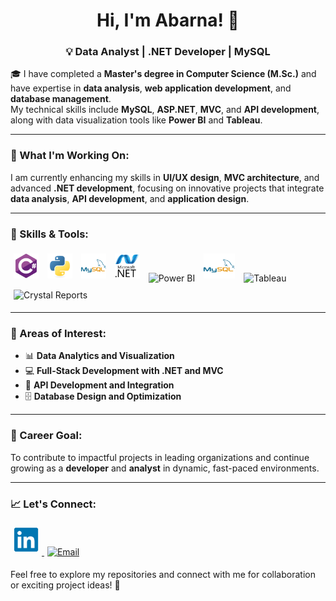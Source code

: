 <h1 align="center">Hi, I'm Abarna! 👋</h1>  

<h3 align="center">💡 Data Analyst | .NET Developer | MySQL</h3>  

🎓 I have completed a **Master's degree in Computer Science (M.Sc.)** and have expertise in **data analysis**, **web application development**, and **database management**.  
My technical skills include **MySQL**, **ASP.NET**, **MVC**, and **API development**, along with data visualization tools like **Power BI** and **Tableau**.  

---

### 🌟 What I'm Working On:  
I am currently enhancing my skills in **UI/UX design**, **MVC architecture**, and advanced **.NET development**, focusing on innovative projects that integrate **data analysis**, **API development**, and **application design**.  

---

### 🔧 Skills & Tools:  
<p align="left"> 
  <img src="https://raw.githubusercontent.com/devicons/devicon/master/icons/csharp/csharp-original.svg" alt="C#" width="40" height="40" style="margin: 5px;"/>  
  <img src="https://raw.githubusercontent.com/devicons/devicon/master/icons/python/python-original.svg" alt="Python" width="40" height="40" style="margin: 5px;"/>  
  <img src="https://raw.githubusercontent.com/devicons/devicon/master/icons/mysql/mysql-original-wordmark.svg" alt="MySQL" width="40" height="40" style="margin: 5px;"/>  
  <img src="https://raw.githubusercontent.com/devicons/devicon/master/icons/dot-net/dot-net-original-wordmark.svg" alt="ASP.NET" width="40" height="40" style="margin: 5px;"/>  
  <img src="https://seekvectorlogo.com/wp-content/uploads/2022/02/power-bi-vector-logo-2022-small.png" alt="Power BI" width="60" height="60" style="margin: 5px;"/>  
  <img src="https://raw.githubusercontent.com/devicons/devicon/master/icons/mysql/mysql-original-wordmark.svg" alt="MySQL" width="50" height="40" style="margin: 5px;"/>   
  <img src="https://upload.wikimedia.org/wikipedia/commons/4/4b/Tableau_Logo.png" alt="Tableau" width="100" height="40" style="margin: 5px;"/>  
<img src="https://encrypted-tbn0.gstatic.com/images?q=tbn:ANd9GcTop_HdquJqt6UbxSNnfKWP6nZQCM0WqFbdTQ&s" alt="Crystal Reports" width="40" height="40" style="margin: 5px;"/>

</p>  

---

### 📌 Areas of Interest:  
- 📊 **Data Analytics and Visualization**  
- 💻 **Full-Stack Development with .NET and MVC**  
- 🔗 **API Development and Integration**  
- 🗄️ **Database Design and Optimization**  

---

### 🎯 Career Goal:  
To contribute to impactful projects in leading organizations and continue growing as a **developer** and **analyst** in dynamic, fast-paced environments.  

---

### 📈 Let's Connect:  
<p align="left"> 
  <a href="https://www.linkedin.com/in/abarna-kandasamy-9b4863171/" target="_blank">
    <img src="https://raw.githubusercontent.com/devicons/devicon/master/icons/linkedin/linkedin-original.svg" alt="LinkedIn" width="40" height="40" style="margin: 5px;"/>  
  </a>  
  <a href="mailto:abarnasri9977@gmail.com" target="_blank">
    <img src="https://cdn-icons-png.flaticon.com/512/732/732200.png" alt="Email" width="40" height="40" style="margin: 5px;"/>  
  </a>  
</p>  

Feel free to explore my repositories and connect with me for collaboration or exciting project ideas! 🚀  
